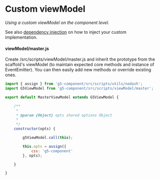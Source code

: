 # Custom viewModel

_Using a custom viewModel on the component level._

See also [dependency injection](./dependency-injection.md) on how to inject your custom implementation.

#### viewModel/master.js

Create /src/scripts/viewModel/master.js and inherit the prototype from the scaffold's viewModel (to maintain expected core methods and instance of EventEmitter). You can then easily add new methods or override existing ones.

```js
import { assign } from 'g5-component/src/scripts/utils/nodash';
import G5ViewModel from 'g5-component/src/scripts/viewModel/master';

export default MasterViewModel extends G5ViewModel {

    /**
     *
     * @param {Object} opts shared options Object
     *
     */
    constructor(opts) {

        g5ViewModel.call(this);

        this.opts = assign({
            css: 'g5-component'
        }, opts);

    }

}

```
